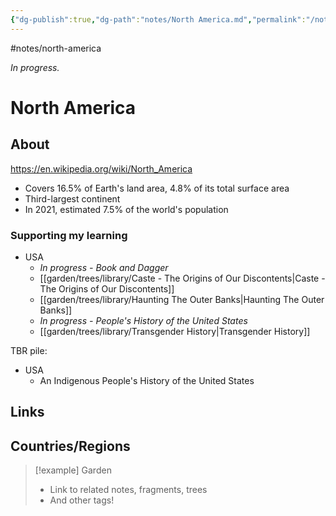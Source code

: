 ```yaml
---
{"dg-publish":true,"dg-path":"notes/North America.md","permalink":"/notes/north-america/","created":"2025-03-17T17:50:38.610-04:00","updated":"2025-03-22T22:35:57.520-04:00"}
---
```


#notes/north-america

*In progress.*
# North America 
## About
https://en.wikipedia.org/wiki/North_America
- Covers 16.5% of Earth's land area, 4.8% of its total surface area
- Third-largest continent
- In 2021, estimated 7.5% of the world's population
### Supporting my learning
- USA
	- *In progress - Book and Dagger*
	- [[garden/trees/library/Caste - The Origins of Our Discontents\|Caste - The Origins of Our Discontents]]
	- [[garden/trees/library/Haunting The Outer Banks\|Haunting The Outer Banks]]
	- *In progress - People's History of the United States*
	- [[garden/trees/library/Transgender History\|Transgender History]]

TBR pile:
- USA
	- An Indigenous People's History of the United States

## Links

## Countries/Regions

> [!example] Garden
> - Link to related notes, fragments, trees
> - And other tags!

